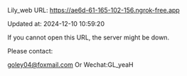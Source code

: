 Lily_web URL: https://ae6d-61-165-102-156.ngrok-free.app

Updated at: 2024-12-10 10:59:20

If you cannot open this URL, the server might be down.

Please contact: 

goley04@foxmail.com Or Wechat:GL_yeaH